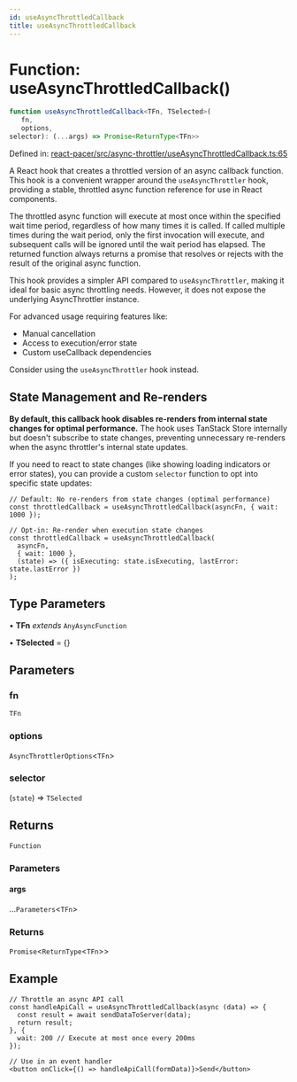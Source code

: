```yaml
---
id: useAsyncThrottledCallback
title: useAsyncThrottledCallback
---
```


<!-- DO NOT EDIT: this page is autogenerated from the type comments -->

# Function: useAsyncThrottledCallback()

```ts
function useAsyncThrottledCallback<TFn, TSelected>(
   fn, 
   options, 
selector): (...args) => Promise<ReturnType<TFn>>
```

Defined in: [react-pacer/src/async-throttler/useAsyncThrottledCallback.ts:65](https://github.com/TanStack/pacer/blob/main/packages/react-pacer/src/async-throttler/useAsyncThrottledCallback.ts#L65)

A React hook that creates a throttled version of an async callback function.
This hook is a convenient wrapper around the `useAsyncThrottler` hook,
providing a stable, throttled async function reference for use in React components.

The throttled async function will execute at most once within the specified wait time period,
regardless of how many times it is called. If called multiple times during the wait period,
only the first invocation will execute, and subsequent calls will be ignored until
the wait period has elapsed. The returned function always returns a promise
that resolves or rejects with the result of the original async function.

This hook provides a simpler API compared to `useAsyncThrottler`, making it ideal for basic
async throttling needs. However, it does not expose the underlying AsyncThrottler instance.

For advanced usage requiring features like:
- Manual cancellation
- Access to execution/error state
- Custom useCallback dependencies

Consider using the `useAsyncThrottler` hook instead.

## State Management and Re-renders

**By default, this callback hook disables re-renders from internal state changes for optimal performance.**
The hook uses TanStack Store internally but doesn't subscribe to state changes, preventing
unnecessary re-renders when the async throttler's internal state updates.

If you need to react to state changes (like showing loading indicators or error states),
you can provide a custom `selector` function to opt into specific state updates:

```tsx
// Default: No re-renders from state changes (optimal performance)
const throttledCallback = useAsyncThrottledCallback(asyncFn, { wait: 1000 });

// Opt-in: Re-render when execution state changes
const throttledCallback = useAsyncThrottledCallback(
  asyncFn,
  { wait: 1000 },
  (state) => ({ isExecuting: state.isExecuting, lastError: state.lastError })
);
```

## Type Parameters

• **TFn** *extends* `AnyAsyncFunction`

• **TSelected** = \{\}

## Parameters

### fn

`TFn`

### options

`AsyncThrottlerOptions`\<`TFn`\>

### selector

(`state`) => `TSelected`

## Returns

`Function`

### Parameters

#### args

...`Parameters`\<`TFn`\>

### Returns

`Promise`\<`ReturnType`\<`TFn`\>\>

## Example

```tsx
// Throttle an async API call
const handleApiCall = useAsyncThrottledCallback(async (data) => {
  const result = await sendDataToServer(data);
  return result;
}, {
  wait: 200 // Execute at most once every 200ms
});

// Use in an event handler
<button onClick={() => handleApiCall(formData)}>Send</button>
```
